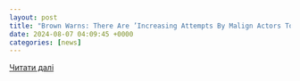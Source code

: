 ```yaml
---
layout: post
title: "Brown Warns: There Are ’Increasing Attempts By Malign Actors To Target U.S. Critical Infrastructure’"
date: 2024-08-07 04:09:45 +0000
categories: [news]
---
```


[Читати далі](https://www.youtube.com/watch?v=wwL617RBj-8)
